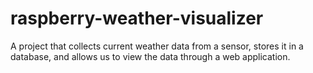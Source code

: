 # raspberry-weather-visualizer
A project that collects current weather data from a sensor, stores it in a database, and allows us to view the data through a web application.
